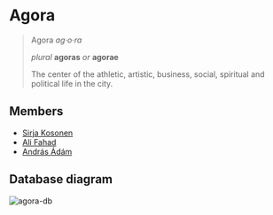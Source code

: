 
# Agora

> Agora *ag·o·ra*
>
> *plural* **agoras** *or* **agorae**
>
> The center of the athletic, artistic, business, social, spiritual and political life in the city.

## Members

- [Sirja Kosonen](https://github.com/sirjak)
- [Ali Fahad](https://github.com/Ali-k-fahad)
- [András Ádám](https://github.com/NeoAren)


## Database diagram

![agora-db](https://user-images.githubusercontent.com/24866990/143937460-f7ab0a13-fa50-4792-b053-af4687b2e59c.png)
